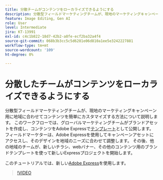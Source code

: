 ```yaml
---
title: 分散チームがコンテンツをローカライズできるようにする
description: 分散型フィールドマーケティングチームが、現地のマーケティングキャンペーン用に地域に合わせてコンテンツを簡単にカスタマイズする方法について説明します
feature: Image Editing, Gen AI
role: User
level: Intermediate
jira: KT-13991
exl-id: c4c1b822-18d7-42b2-a8fe-ecf2ba32a4f4
source-git-commit: 068b3b3cc5c5d6281e06d810a1ee5e3242227881
workflow-type: tm+mt
source-wordcount: '109'
ht-degree: 0%

---
```


# 分散したチームがコンテンツをローカライズできるようにする

分散型フィールドマーケティングチームが、現地のマーケティングキャンペーン用に地域に合わせてコンテンツを簡単にカスタマイズする方法について説明します。 このワークフローでは、グローバルマーケティングチームがブランドアセットを作成し、コンテンツをAdobe Expressで[テンプレート](create-templates.md)として公開します。 フィールドマーケターは、Adobe Expressを使用してキャンペーンアセットにアクセスし、そのデザインを地域のニーズに合わせて調整します。 その後、他の地域のチームが、新しいチラシ、webバナー、その他のコンテンツ用のブランドテンプレートを使って新しいExpressプロジェクトを開始します。

このチュートリアルでは、新しい[Adobe Express](https://www.adobe.com/express/)を使用します。

>[!VIDEO](https://video.tv.adobe.com/v/3433986?quality=12&learn=on&hidetitle=true&captions=jpn)
